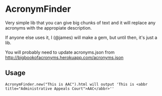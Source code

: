 AcronymFinder
=============

Very simple lib that you can give big chunks of text and it will replace any acronyms with the appropiate description.

If anyone else uses it, I (@james) will make a gem, but until then, it's just a lib.

You will probably need to update acronyms.json from http://bigbookofacronyms.herokuapp.com/acronyms.json

Usage
-----

    AcronymFinder.new("This is AAC").html will output 'This is <abbr title="Administrative Appeals Court">AAC</abbr>''
